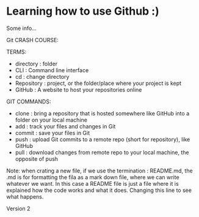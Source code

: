# Learning how to use Github :)

Some info...

Git CRASH COURSE:

TERMS:
- directory : folder
- CLI : Command line interface
- cd : change directory
- Repository : project, or the folder/place where your project is kept
- GitHub : A website to host your repositories online

GIT COMMANDS:
- clone : bring a repository that is hosted somewhere like GitHub into a folder on your local machine
- add : track your files and changes in Git
- commit : save your files in Git
- push : upload Git commits to a remote repo (short for repository), like GitHub
- pull : download changes from remote repo to your local machine, the opposite of push

Note: when crating a new file, if we use the termination : README.md, the .md is for formatting the fila as a mark down file, where we can write whatever we want.
In this case a README file is just a file where it is explained how the code works and what it does. Changing this line to see what happens.

Version 2
